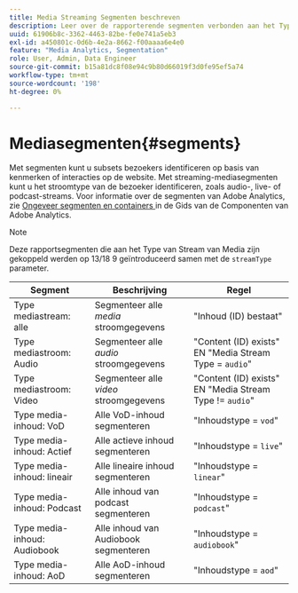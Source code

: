 ```yaml
---
title: Media Streaming Segmenten beschreven
description: Leer over de rapporterende segmenten verbonden aan het Type van Stroom van Media met inbegrip van het Segment, de Beschrijving, en de Regel voor het Type van Stroom van Media.
uuid: 61906b8c-3362-4463-82be-fe0e741a5eb3
exl-id: a450801c-0d6b-4e2a-8662-f00aaaa6e4e0
feature: "Media Analytics, Segmentation"
role: User, Admin, Data Engineer
source-git-commit: b15a81dc8f08e94c9b80d66019f3d0fe95ef5a74
workflow-type: tm+mt
source-wordcount: '198'
ht-degree: 0%

---
```


# Mediasegmenten{#segments}

Met segmenten kunt u subsets bezoekers identificeren op basis van kenmerken of interacties op de website. Met streaming-mediasegmenten kunt u het stroomtype van de bezoeker identificeren, zoals audio-, live- of podcast-streams. Voor informatie over de segmenten van Adobe Analytics, zie [ Ongeveer segmenten en containers ](https://experienceleague.adobe.com/docs/analytics/components/segmentation/seg-overview.html?lang=en) in de Gids van de Componenten van Adobe Analytics.

>[!NOTE]
>
>Deze rapportsegmenten die aan het Type van Stream van Media zijn gekoppeld werden op 13/18 9 geïntroduceerd samen met de `streamType` parameter.

| Segment | Beschrijving | Regel |
|---|---|---|
| Type mediastream: alle | Segmenteer alle *media* stroomgegevens | &quot;Inhoud (ID) bestaat&quot; |
| Type mediastroom: Audio | Segmenteer alle *audio* stroomgegevens | &quot;Content (ID) exists&quot; EN &quot;Media Stream Type = `audio`&quot; |
| Type mediastroom: Video | Segmenteer alle *video* stroomgegevens | &quot;Content (ID) exists&quot; EN &quot;Media Stream Type != `audio`&quot; |
| Type media-inhoud: VoD | Alle VoD-inhoud segmenteren | &quot;Inhoudstype = `vod`&quot; |
| Type media-inhoud: Actief | Alle actieve inhoud segmenteren | &quot;Inhoudstype = `live`&quot; |
| Type media-inhoud: lineair | Alle lineaire inhoud segmenteren | &quot;Inhoudstype = `linear`&quot; |
| Type media-inhoud: Podcast | Alle inhoud van podcast segmenteren | &quot;Inhoudstype = `podcast`&quot; |
| Type media-inhoud: Audiobook | Alle inhoud van Audiobook segmenteren | &quot;Inhoudstype = `audiobook`&quot; |
| Type media-inhoud: AoD | Alle AoD-inhoud segmenteren | &quot;Inhoudstype = `aod`&quot; |
